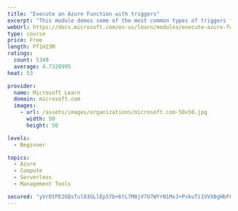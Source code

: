 ```yaml
---
title: "Execute an Azure Function with triggers"
excerpt: "This module demos some of the most common types of triggers for executing Azure Functions and how to configure them to execute your logic."
webUrl: https://docs.microsoft.com/en-us/learn/modules/execute-azure-function-with-triggers/
type: course
price: Free
length: PT1H23M
ratings:
  count: 5349
  average: 4.7320995
heat: 53

provider:
  name: Microsoft Learn
  domain: microsoft.com
  images:
    - url: /assets/images/organizations/microsoft.com-50x50.jpg
      width: 50
      height: 50

levels:
  - Beginner

topics:
  - Azure
  - Compute
  - Serverless
  - Management Tools

secured: "yVrOtPE2GQsTul83GLlEp57b+6tL7M8jV7U7WYrN1MxJ+PskuTi1VVX0gHbFCxX4Bbt6l030UW9Ch25Kbpk2Ih8yHmT6X6SMAmsHWQZXOSUy1q9nSyAdylvgGnzm5BtY6UGDQuyZQSH04z8QJPMq0U8ZFmfWzEV1OyBWdt8nbgydjMvaNIhLgaxXHVpratljUrT4bLe+FVaGmGr8WvCZXXwXS5108g/OIpZ4eDr77ywHMKr1DQGBxXNi4WNB5K9aoTN+GBHpQxmTjymSfirgNKCbZtEI3TB+TwmEh4Zn6IgmmV8lQjteC5osO+Fpmgi22BDI4POwSr7G/EO/AARd9Wqpnj21XRg6daEOzvh3CNe1EsAdFdulPic/R+lIAv19hcbQADTTsz38is/fMGT11Ff9VpHUbtUkpWPpPVPlsLo=;hlfR1FrJiBBu7kvmSjrg1Q=="
---
```


